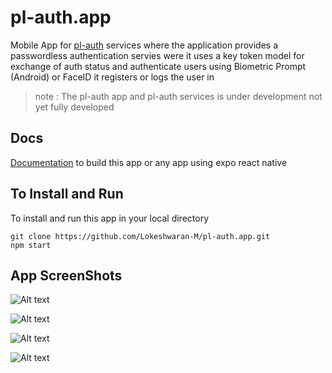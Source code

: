 # pl-auth.app

Mobile App for [pl-auth](https://github.com/Lokeshwaran-M/pl-auth) services where the application provides a passwordless authentication servies were it uses a key token model for exchange of auth status and authenticate users using Biometric Prompt (Android) or FaceID it registers or logs the user in

> note : The pl-auth app and pl-auth services is under development not yet fully developed

## Docs

[Documentation](https://github.com/Lokeshwaran-M/dev-docs/blob/main/expo-react-native-app/init.expo-react-native-app.docs.md) to build this app or any app using expo react native

## To Install and Run

To install and run this app in your local directory

```
git clone https://github.com/Lokeshwaran-M/pl-auth.app.git
npm start
```

## App ScreenShots


![Alt text](git-img/auth0.jpg?raw=true "Optional Title")


![Alt text](git-img/auth1.jpg?raw=true "Optional Title")


![Alt text](git-img/auth2.jpg?raw=true "Optional Title")


![Alt text](git-img/auth3.jpg?raw=true "Optional Title")



